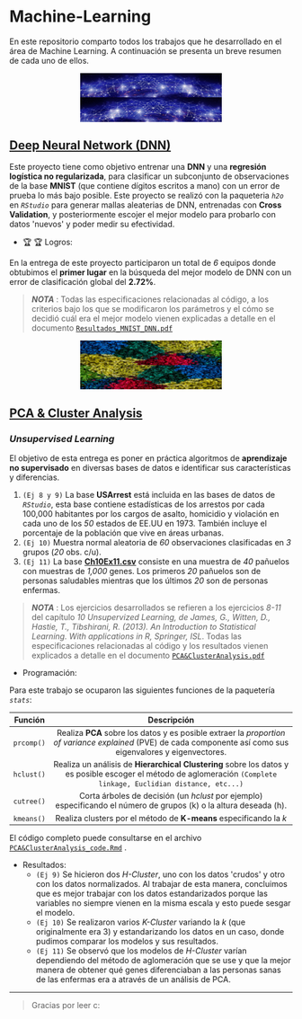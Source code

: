 # Machine-Learning

En este repositorio comparto todos los trabajos que he desarrollado en el área de Machine Learning. A continuación se presenta un breve resumen de cada uno de ellos.

<img src="Deep Neural Network (DNN)/Media/dnn.jpg" width="50%" style="display: block; margin: auto;" /><img src="Deep Neural Network (DNN)/Media/dnn (2).jpg" width="50%" style="display: block; margin: auto;" />

## [Deep Neural Network (DNN)](https://github.com/MMiranda777/Machine-Learning/tree/main/Deep%20Neural%20Network%20(DNN))

Este proyecto tiene como objetivo entrenar una **DNN** y una **regresión logística no regularizada**, para clasificar un subconjunto de observaciones de la base **MNIST** (que contiene dígitos escritos a mano) con un error de prueba lo más bajo posible. Este proyecto se realizó con la paqueteria _`h2o`_ en _`RStudio`_ para generar mallas aleaterias de DNN, entrenadas con **Cross Validation**, y posteriormente escojer el mejor modelo para probarlo con datos 'nuevos' y poder medir su efectividad.

- :trophy: :trophy: Logros: 

En la entrega de este proyecto participaron un total de _6_ equipos donde obtubimos el **primer lugar** en la búsqueda del mejor modelo de DNN con un error de clasificación global del **2.72%**.

> _**NOTA**_ : Todas las especificaciones relacionadas al código, a los criterios bajo los que se modificaron los parámetros y el cómo se decidió cuál era el mejor modelo vienen explicadas a detalle en el documento [`Resultados_MNIST_DNN.pdf`](https://github.com/MMiranda777/Machine-Learning/blob/main/Deep%20Neural%20Network%20(DNN)/Resultados_MNIST_DNN.pdf)


<img src="PCA & Cluster Analysis/Media/clusteri.jpg" width="50%" style="display: block; margin: auto;" /><img src="PCA & Cluster Analysis/Media/clusteri2.jpg" width="50%" style="display: block; margin: auto;" />

## [PCA & Cluster Analysis](https://github.com/MMiranda777/Machine-Learning/tree/main/PCA%20%26%20Cluster%20Analysis)
### *Unsupervised Learning*

El objetivo de esta entrega es poner en práctica algoritmos de **aprendizaje no supervisado** en diversas bases de datos e identificar sus características y diferencias.

  1. `(Ej 8 y 9)` La base **USArrest** está incluida en las bases de datos de _`RStudio`_, esta base contiene estadísticas de los arrestos por cada 100,000 habitantes por los cargos de asalto, homicidio y violación en cada uno de los _50_ estados de EE.UU en 1973. También incluye el porcentaje de la población que vive en áreas urbanas.
  2. `(Ej 10)` Muestra normal aleatoria de _60_ observaciones clasificadas en _3_ grupos (_20_ obs. c/u).
  3. `(Ej 11)` La base [**Ch10Ex11.csv**](https://github.com/MMiranda777/Machine-Learning/blob/main/PCA%20%26%20Cluster%20Analysis/Ch10Ex11.csv) consiste en una muestra de _40_ pañuelos con muestras de _1,000_ genes. Los primeros _20_ pañuelos son de personas saludables mientras que los últimos _20_ son de personas enfermas.

> _**NOTA**_ : Los ejercicios desarrollados se refieren a los ejercicios _8-11_ del capítulo _10 Unsupervized Learning, de James, G., Witten, D., Hastie, T., Tibshirani, R. (2013). An Introduction to Statistical Learning. With applications in R, Springer, ISL_. Todas las especificaciones relacionadas al código y los resultados vienen explicados a detalle en el documento [`PCA&ClusterAnalysis.pdf`](https://github.com/MMiranda777/Machine-Learning/blob/main/PCA%20%26%20Cluster%20Analysis/PCA%26ClusterAnalysis.pdf)

- Programación:

Para este trabajo se ocuparon las siguientes funciones de la paquetería _`stats`_:

|   Función  |                                                                              Descripción                                                                             |
|:----------:|:--------------------------------------------------------------------------------------------------------------------------------------------------------------------:|
| `prcomp()` |   Realiza **PCA** sobre los datos y es posible extraer la _proportion  of variance explained_ (PVE) de cada componente así como sus eigenvalores y eigenvectores.    |
| `hclust()` | Realiza un análisis de **Hierarchical Clustering** sobre los datos  y es posible escoger el método de aglomeración  `(Complete linkage, Euclidian distance, etc...)` |
| `cutree()` |                          Corta árboles de decisión (un _hclust_ por ejemplo) especificando el número de grupos (k) o la altura deseada (h).                          |
| `kmeans()` |                                                  Realiza clusters por el método de **K-means** especificando la _k_                                                  |

El código completo puede consultarse en el archivo [`PCA&ClusterAnalysis_code.Rmd`](https://github.com/MMiranda777/Machine-Learning/blob/main/PCA%20%26%20Cluster%20Analysis/PCA%26ClusterAnalysis_code.Rmd) .

- Resultados: 
    - `(Ej 9)` Se hicieron dos _H-Cluster_, uno con los datos 'crudos' y otro con los datos normalizados. Al trabajar de esta manera, concluimos que es mejor trabajar con los datos estandarizados porque las variables no siempre vienen en la misma escala y esto puede sesgar el modelo.
    - `(Ej 10)` Se realizaron varios _K-Cluster_ variando la _k_ (que originalmente era 3) y estandarizando los datos en un caso, donde pudimos comparar los modelos y sus resultados.
    - `(Ej 11)` Se observó que los modelos de _H-Cluster_ varían dependiendo del método de aglomeración que se use y que la mejor manera de obtener qué genes diferenciaban a las personas sanas de las enfermas era a através de un análisis de PCA.

----------------------------------------------------------------






































> Gracias por leer c: 
